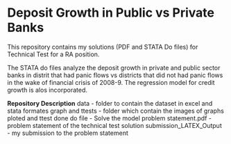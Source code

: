 # Deposit Growth in Public vs Private Banks

This repository contains my solutions (PDF and STATA Do files) for Technical Test for a RA position. 

The STATA do files analyze the deposit growth in private and public sector banks in distrit that had panic flows vs districts that did not had panic flows in the wake of financial crisis of 2008-9. The regression model for credit growth is alos incorporated.

**Repository Description**
data - folder to contain the dataset in excel and stata formates
graph and ttests - folder which contain the images of graphs ploted and ttest done
do file - Solve the model
problem statement.pdf - problem statement of the technical test
solution submission_LATEX_Output - my submission to the problem statement

